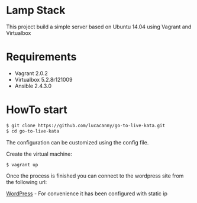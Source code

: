 Lamp Stack
==========

This project build a simple server based on Ubuntu 14.04 using Vagrant and Virtualbox

Requirements
============

-   Vagrant 2.0.2
-   Virtualbox 5.2.8r121009
-   Ansible 2.4.3.0

HowTo start
===========


``` {.bash org-language="sh"}
$ git clone https://github.com/lucacanny/go-to-live-kata.git
$ cd go-to-live-kata
```

The configuration can be customized using the config file.

Create the virtual machine:

``` {.bash org-language="sh"}
$ vagrant up
```

Once the process is finished you can connect to the wordpress site from the following url:

[WordPress](http://192.168.33.20/wordpress) - 
For convenience it has been configured with static ip